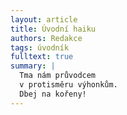 ```yaml
---
layout: article
title: Úvodní haiku
authors: Redakce
tags: úvodník
fulltext: true
summary: |
  Tma nám průvodcem  
  v protisměru výhonkům.  
  Dbej na kořeny!
---
```

